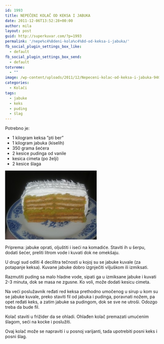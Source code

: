```yaml
---
id: 1993
title: NEPEČENI KOLAČ OD KEKSA I JABUKA
date: 2011-12-06T13:52:28+00:00
author: mila
layout: post
guid: http://superkuvar.com/?p=1993
permalink: '/nepe%c4%8deni-kola%c4%8d-od-keksa-i-jabuka/'
fb_social_plugin_settings_box_like:
  - default
fb_social_plugin_settings_box_send:
  - default
totvreme:
  - ""
image: /wp-content/uploads/2011/12/Nepeceni-kolac-od-keksa-i-jabuka-940x198.jpg
categories:
  - Kolači
tags:
  - jabuke
  - keks
  - puding
  - šlag
---
```

Potrebno je:

  * 1 kilogram keksa &#8221;pti ber&#8221;
  * 1 kilogram jabuka (kiselih)
  * 350 grama šećera
  * 2 kesice pudinga od vanile
  * kesica cimeta (po želji)
  * 2 kesice šlaga

<img class="alignnone size-medium wp-image-5446" src="/wp-content/uploads/2011/12/Nepeceni-kolac-od-keksa-i-jabuka-300x225.jpg" alt="Nepeceni kolac od keksa i jabuka" width="300" height="225" /> 

Priprema: jabuke oprati, oljuštiti i iseći na komadiće. Staviti ih u šerpu, dodati šećer, preliti litrom vode i kuvati dok ne omekšaju.

U drugi sud odliti 4 decilitra tečnosti u kojoj su se jabuke kuvale (za potapanje keksa). Kuvane jabuke dobro izgnječiti viljuškom ili izmiksati.

Razmutiti puding sa malo hladne vode, sipati ga u izmiksane jabuke i kuvati 2-3 minuta, dok se masa ne zgusne. Ko voli, može dodati kesicu cimeta.

Na veći poslužavnik ređati red keksa prethodno umočenog u sirup u kom su se jabuke kuvale, preko staviti fil od jabuka i pudinga, poravnati nožem, pa opet ređati keks, a zatim jabuke sa pudingom, dok se sve ne utroši. Odozgo treba da bude fil.

Kolač staviti u frižider da se ohladi. Ohlađen kolač premazati umućenim šlagom, seći na kocke i poslužiti.

Ovaj kolač može se napraviti i u posnoj varijanti, tada upotrebiti posni keks i posni šlag.